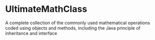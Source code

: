 # UltimateMathClass
A complete collection of the commonly used mathematical operations coded using objects and methods, including the Java principle of inheritance and interface
